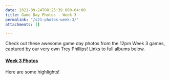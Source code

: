 ```yaml
---
date: 2021-09-24T08:25:39.000-04:00
title: Game Day Photos - Week 3
permalink: "/s21-photos-week-3/"
attachments: []

---
```

Check out these awesome game day photos from the 12pm Week 3 games, captured by our very own Trey Phillips!  Links to full albums below.

#### [Week 3 Photos](https://flickr.com/photos/55392288@N03/sets/72157719933755823)

Here are some highlights!